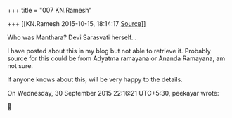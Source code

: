 +++
title = "007 KN.Ramesh"

+++
[[KN.Ramesh	2015-10-15, 18:14:17 [Source](https://groups.google.com/g/samskrita/c/HKXgLNFyiK4)]]



Who was Manthara? Devi Sarasvati herself...

I have posted about this in my blog but not able to retrieve it. Probably source for this could be from Adyatma ramayana or Ananda Ramayana, am not sure.

If anyone knows about this, will be very happy to the details.

  
  
On Wednesday, 30 September 2015 22:16:21 UTC+5:30, peekayar wrote:



